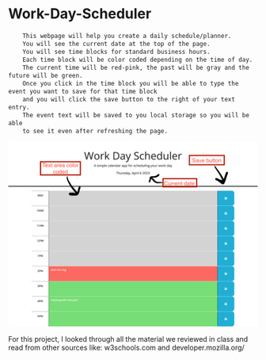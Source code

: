 # Work-Day-Scheduler
```
    This webpage will help you create a daily schedule/planner. 
    You will see the current date at the top of the page.
    You will see time blocks for standard business hours. 
    Each time block will be color coded depending on the time of day.
    The current time will be red-pink, the past will be gray and the future will be green. 
    Once you click in the time block you will be able to type the event you want to save for that time block 
    and you will click the save button to the right of your text entry. 
    The event text will be saved to you local storage so you will be able 
    to see it even after refreshing the page.

```


![The calendar with color code time blocks and save buttons.](./assets/Work-Day-Scheduler_index.html.png)


For this project, I looked through all the material we reviewed in class and read from other sources like:
 w3schools.com and developer.mozilla.org/ 

 